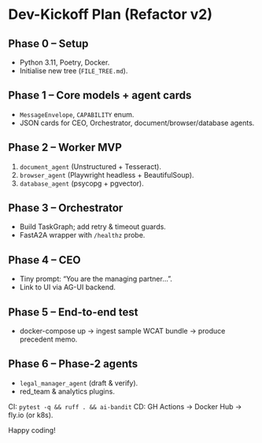 # Dev-Kickoff Plan (Refactor v2)

## Phase 0 – Setup

*   Python 3.11, Poetry, Docker.
*   Initialise new tree (`FILE_TREE.md`).

## Phase 1 – Core models + agent cards

*   `MessageEnvelope`, `CAPABILITY` enum.
*   JSON cards for CEO, Orchestrator, document/browser/database agents.

## Phase 2 – Worker MVP

1.  `document_agent` (Unstructured + Tesseract).
2.  `browser_agent` (Playwright headless + BeautifulSoup).
3.  `database_agent` (psycopg + pgvector).

## Phase 3 – Orchestrator

*   Build TaskGraph; add retry & timeout guards.
*   FastA2A wrapper with `/healthz` probe.

## Phase 4 – CEO

*   Tiny prompt: “You are the managing partner…”.
*   Link to UI via AG-UI backend.

## Phase 5 – End-to-end test

*   docker-compose up → ingest sample WCAT bundle → produce precedent memo.

## Phase 6 – Phase-2 agents

*   `legal_manager_agent` (draft & verify).
*   red_team & analytics plugins.

CI: `pytest -q && ruff . && ai-bandit`
CD: GH Actions → Docker Hub → fly.io (or k8s).

Happy coding!